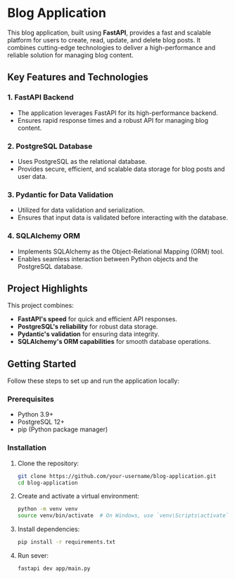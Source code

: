# Blog Application

This blog application, built using **FastAPI**, provides a fast and scalable platform for users to create, read, update, and delete blog posts. It combines cutting-edge technologies to deliver a high-performance and reliable solution for managing blog content.

## Key Features and Technologies

### 1. **FastAPI Backend**
- The application leverages FastAPI for its high-performance backend.
- Ensures rapid response times and a robust API for managing blog content.

### 2. **PostgreSQL Database**
- Uses PostgreSQL as the relational database.
- Provides secure, efficient, and scalable data storage for blog posts and user data.

### 3. **Pydantic for Data Validation**
- Utilized for data validation and serialization.
- Ensures that input data is validated before interacting with the database.

### 4. **SQLAlchemy ORM**
- Implements SQLAlchemy as the Object-Relational Mapping (ORM) tool.
- Enables seamless interaction between Python objects and the PostgreSQL database.

## Project Highlights
This project combines:
- **FastAPI's speed** for quick and efficient API responses.
- **PostgreSQL's reliability** for robust data storage.
- **Pydantic's validation** for ensuring data integrity.
- **SQLAlchemy's ORM capabilities** for smooth database operations.

## Getting Started
Follow these steps to set up and run the application locally:

### Prerequisites
- Python 3.9+
- PostgreSQL 12+
- pip (Python package manager)

### Installation
1. Clone the repository:
   ```bash
   git clone https://github.com/your-username/blog-application.git
   cd blog-application
   ```
2. Create and activate a virtual environment:
   ```bash
   python -m venv venv
   source venv/bin/activate  # On Windows, use `venv\Scripts\activate`
   ```
3. Install dependencies:
    ```bash
   pip install -r requirements.txt
   ```
4. Run sever:
    ```bash
   fastapi dev app/main.py
   ```
